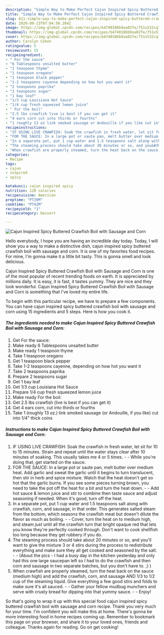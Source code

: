 ```yaml
---
description: "Simple Way to Make Perfect Cajun Inspired Spicy Buttered Crawfish Boil with Sausage and Corn"
title: "Simple Way to Make Perfect Cajun Inspired Spicy Buttered Crawfish Boil with Sausage and Corn"
slug: 611-simple-way-to-make-perfect-cajun-inspired-spicy-buttered-crawfish-boil-with-sausage-and-corn
date: 2020-09-23T07:04:50.284Z
image: https://img-global.cpcdn.com/recipes/b4740106b9aa02fe/751x532cq70/cajun-inspired-spicy-buttered-crawfish-boil-with-sausage-and-corn-recipe-main-photo.jpg
thumbnail: https://img-global.cpcdn.com/recipes/b4740106b9aa02fe/751x532cq70/cajun-inspired-spicy-buttered-crawfish-boil-with-sausage-and-corn-recipe-main-photo.jpg
cover: https://img-global.cpcdn.com/recipes/b4740106b9aa02fe/751x532cq70/cajun-inspired-spicy-buttered-crawfish-boil-with-sausage-and-corn-recipe-main-photo.jpg
author: Carolyn Cohen
ratingvalue: 5
reviewcount: 15
recipeingredient:
- " For the sauce"
- "6 Tablespoons unsalted butter"
- "1 teaspoon thyme"
- "1 teaspoon oregano"
- "1 teaspoon black pepper"
- "1-2 teaspoons cayenne depending on how hot you want it"
- "2 teaspoons paprika"
- "2 teaspoons sugar"
- "1 bay leaf"
- "1/3 cup Louisiana Hot Sauce"
- "1/4 cup fresh squeezed lemon juice"
- " For the boil"
- "2.5 lbs crawfish live is best if you can get it"
- "4 ears corn cut into thirds or fourths"
- "1 roughly 13 oz link smoked sausage or Andouille if you like cut into 14 thick coins"
recipeinstructions:
- "IF USING LIVE CRAWFISH: Soak the crawfish in fresh water, let sit for 10 to 15 minutes. Strain and repeat until the water stays clear after 10 minutes of soaking. This usually takes me 4 or 5 times.  While you&#39;re doing that, get started on the sauce."
- "FOR THE SAUCE: In a large pot or saute pan, melt butter over medium heat. Add garlic and sweat the garlic until it begins to turn translucent, then stir in herb and spice mixture. Watch that the heat doesn&#39;t get so hot that the garlic burns. If you see some pieces turning brown, you need to take the pot off the heat for a bit and turn the heat down.  Add hot sauce &amp; lemon juice and stir to combine then taste sauce and adjust seasoning if needed. When it&#39;s good, turn off the heat."
- "In a separate pot, put 1 cup water and 1.5 teaspoons salt along with crawfish, corn, and sausage, in that order. This generates salted steam from the bottom, which seasons the crawfish meat but doesn&#39;t dilute the flavor as much as boiling.  Cover, turn the heat on to medium high, and steam *just* until all the crawfish turn that bright opaque red that lets you know they&#39;re perfectly cooked through. Don&#39;t want to cook shellfish too long because they get rubbery if you do."
- "The steaming process should take about 20 minutes or so, and you&#39;ll want to give the mixture 3 or 4 stirs during the process to redistribute everything and make sure they all get cooked and seasoned by the salt.  (About the pics - I had a busy day in the kitchen yesterday and only had this one large saucepan left so I had to do the crawfish and then corn and sausage in two separate batches, but you don&#39;t have to. ;) )"
- "When crawfish are properly steamed, turn the heat back on the sauce (medium high) and add the crawfish, corn, and sausage AND 1/3 to 1/2 cup of the steaming liquid. Give everything a few good stirs and folds to make sure it&#39;s all sauced.  Gather your fellow mudbug munchers and serve with crusty bread for dipping into that yummy sauce.  Enjoy!"
categories:
- Recipe
tags:
- cajun
- inspired
- spicy

katakunci: cajun inspired spicy 
nutrition: 128 calories
recipecuisine: American
preptime: "PT39M"
cooktime: "PT42M"
recipeyield: "1"
recipecategory: Dessert

---
```



![Cajun Inspired Spicy Buttered Crawfish Boil with Sausage and Corn](https://img-global.cpcdn.com/recipes/b4740106b9aa02fe/751x532cq70/cajun-inspired-spicy-buttered-crawfish-boil-with-sausage-and-corn-recipe-main-photo.jpg)

Hello everybody, I hope you are having an incredible day today. Today, I will show you a way to make a distinctive dish, cajun inspired spicy buttered crawfish boil with sausage and corn. It is one of my favorites food recipes. For mine, I'm gonna make it a little bit tasty. This is gonna smell and look delicious.



Cajun Inspired Spicy Buttered Crawfish Boil with Sausage and Corn is one of the most popular of recent trending foods on earth. It is appreciated by millions daily. It is easy, it is fast, it tastes yummy. They are nice and they look wonderful. Cajun Inspired Spicy Buttered Crawfish Boil with Sausage and Corn is something that I've loved my entire life.


To begin with this particular recipe, we have to prepare a few components. You can have cajun inspired spicy buttered crawfish boil with sausage and corn using 15 ingredients and 5 steps. Here is how you cook it.

<!--inarticleads1-->

##### The ingredients needed to make Cajun Inspired Spicy Buttered Crawfish Boil with Sausage and Corn:

1. Get  For the sauce:
1. Make ready 6 Tablespoons unsalted butter
1. Make ready 1 teaspoon thyme
1. Take 1 teaspoon oregano
1. Get 1 teaspoon black pepper
1. Take 1-2 teaspoons cayenne, depending on how hot you want it
1. Take 2 teaspoons paprika
1. Prepare 2 teaspoons sugar
1. Get 1 bay leaf
1. Get 1/3 cup Louisiana Hot Sauce
1. Prepare 1/4 cup fresh squeezed lemon juice
1. Make ready  For the boil:
1. Get 2.5 lbs crawfish (live is best if you can get it)
1. Get 4 ears corn, cut into thirds or fourths
1. Take 1 (roughly 13 oz.) link smoked sausage (or Andouille, if you like) cut into 1/4&#34; thick coins




<!--inarticleads2-->

##### Instructions to make Cajun Inspired Spicy Buttered Crawfish Boil with Sausage and Corn:

1. IF USING LIVE CRAWFISH: Soak the crawfish in fresh water, let sit for 10 to 15 minutes. Strain and repeat until the water stays clear after 10 minutes of soaking. This usually takes me 4 or 5 times. -  - While you&#39;re doing that, get started on the sauce.
1. FOR THE SAUCE: In a large pot or saute pan, melt butter over medium heat. Add garlic and sweat the garlic until it begins to turn translucent, then stir in herb and spice mixture. Watch that the heat doesn&#39;t get so hot that the garlic burns. If you see some pieces turning brown, you need to take the pot off the heat for a bit and turn the heat down. -  - Add hot sauce &amp; lemon juice and stir to combine then taste sauce and adjust seasoning if needed. When it&#39;s good, turn off the heat.
1. In a separate pot, put 1 cup water and 1.5 teaspoons salt along with crawfish, corn, and sausage, in that order. This generates salted steam from the bottom, which seasons the crawfish meat but doesn&#39;t dilute the flavor as much as boiling. -  - Cover, turn the heat on to medium high, and steam *just* until all the crawfish turn that bright opaque red that lets you know they&#39;re perfectly cooked through. Don&#39;t want to cook shellfish too long because they get rubbery if you do.
1. The steaming process should take about 20 minutes or so, and you&#39;ll want to give the mixture 3 or 4 stirs during the process to redistribute everything and make sure they all get cooked and seasoned by the salt. -  - (About the pics - I had a busy day in the kitchen yesterday and only had this one large saucepan left so I had to do the crawfish and then corn and sausage in two separate batches, but you don&#39;t have to. ;) )
1. When crawfish are properly steamed, turn the heat back on the sauce (medium high) and add the crawfish, corn, and sausage AND 1/3 to 1/2 cup of the steaming liquid. Give everything a few good stirs and folds to make sure it&#39;s all sauced. -  - Gather your fellow mudbug munchers and serve with crusty bread for dipping into that yummy sauce. -  - Enjoy!




So that's going to wrap it up with this special food cajun inspired spicy buttered crawfish boil with sausage and corn recipe. Thank you very much for your time. I'm confident you will make this at home. There's gonna be more interesting food in home recipes coming up. Remember to bookmark this page on your browser, and share it to your loved ones, friends and colleague. Thanks again for reading. Go on get cooking!
